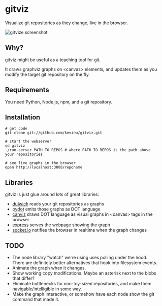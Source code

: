gitviz
======

Visualize git repositories as they change, live in the browser.

![gitvize screenshot](https://github.com/kevinw/gitviz/raw/master/docs/examples/gitviz_example.png)

Why?
----

gitviz might be useful as a teaching tool for git.

It draws graphviz graphs on &lt;canvas&gt; elements, and updates them as you modify the target git repository on the fly.

Requirements
------------

 You need Python, Node.js, npm, and a git repository.

Installation
------------

    # get code
    git clone git://github.com/kevinw/gitviz.git

    # start the webserver
    cd gitviz
    ./run-server PATH_TO_REPOS # where PATH_TO_REPOS is the path above your repositories

    # see live graphs in the browser
    open http://localhost:3000/reponame

Libraries
---------

gitviz is just glue around lots of great libraries:

 * [dulwich](http://www.samba.org/~jelmer/dulwich/) reads your git repositories as graphs
 * [pydot](http://code.google.com/p/pydot/) emits those graphs as DOT language
 * [canviz](http://code.google.com/p/canviz/) draws DOT language as visual graphs in &lt;canvas&gt; tags in the browser
 * [express](http://expressjs.com/) serves the webpage showing the graph
 * [socket.io](http://socket.io/) notifies the browser in realtime when the graph changes

TODO
----

* The node library "watch" we're using uses polling under the hood. There are definitely better alternatives that hook into filesystem events.
* Animate the graph when it changes.
* Show working copy modifications. Maybe an asterisk next to the blobs that differ?
* Eliminate bottlenecks for non-toy-sized repositories, and make them navigable/intelligible in some way.
* Make the graph interactive, or somehow have each node show the git command that made it.
